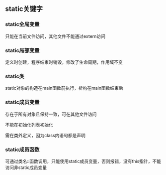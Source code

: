 ## static关键字

### static全局变量

只能在当前文件访问，其他文件不能通过extern访问

### static局部变量

定义时创建，程序结束时销毁，修改了生命周期，作用域不变

### static类

static对象的构造在main函数前执行，析构在main函数结束后

### static成员变量

存在于所有对象且保持一致，可在其他文件访问

不能在初始化列表初始化

需在类外定义，因为class内语句都是声明

### static成员函数

可通过类名::函数调用，只能使用static成员变量，否则报错，没有this指针，不能访问非static成员变量
